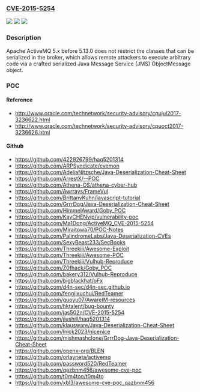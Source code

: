 ### [CVE-2015-5254](https://cve.mitre.org/cgi-bin/cvename.cgi?name=CVE-2015-5254)
![](https://img.shields.io/static/v1?label=Product&message=n%2Fa&color=blue)
![](https://img.shields.io/static/v1?label=Version&message=n%2Fa&color=blue)
![](https://img.shields.io/static/v1?label=Vulnerability&message=n%2Fa&color=brighgreen)

### Description

Apache ActiveMQ 5.x before 5.13.0 does not restrict the classes that can be serialized in the broker, which allows remote attackers to execute arbitrary code via a crafted serialized Java Message Service (JMS) ObjectMessage object.

### POC

#### Reference
- http://www.oracle.com/technetwork/security-advisory/cpujul2017-3236622.html
- http://www.oracle.com/technetwork/security-advisory/cpuoct2017-3236626.html

#### Github
- https://github.com/422926799/haq5201314
- https://github.com/ARPSyndicate/cvemon
- https://github.com/AdeliaNitzsche/Java-Deserialization-Cheat-Sheet
- https://github.com/ArrestX/--POC
- https://github.com/Athena-OS/athena-cyber-hub
- https://github.com/Awrrays/FrameVul
- https://github.com/BrittanyKuhn/javascript-tutorial
- https://github.com/GrrrDog/Java-Deserialization-Cheat-Sheet
- https://github.com/HimmelAward/Goby_POC
- https://github.com/KayCHENvip/vulnerability-poc
- https://github.com/Ma1Dong/ActiveMQ_CVE-2015-5254
- https://github.com/Miraitowa70/POC-Notes
- https://github.com/PalindromeLabs/Java-Deserialization-CVEs
- https://github.com/SexyBeast233/SecBooks
- https://github.com/Threekiii/Awesome-Exploit
- https://github.com/Threekiii/Awesome-POC
- https://github.com/Threekiii/Vulhub-Reproduce
- https://github.com/Z0fhack/Goby_POC
- https://github.com/bakery312/Vulhub-Reproduce
- https://github.com/bigblackhat/oFx
- https://github.com/d4n-sec/d4n-sec.github.io
- https://github.com/fengjixuchui/RedTeamer
- https://github.com/guoyu07/AwareIM-resources
- https://github.com/hktalent/bug-bounty
- https://github.com/jas502n/CVE-2015-5254
- https://github.com/jiushill/haq5201314
- https://github.com/klausware/Java-Deserialization-Cheat-Sheet
- https://github.com/lnick2023/nicenice
- https://github.com/mishmashclone/GrrrDog-Java-Deserialization-Cheat-Sheet
- https://github.com/openx-org/BLEN
- https://github.com/orlayneta/activemq
- https://github.com/password520/RedTeamer
- https://github.com/qazbnm456/awesome-cve-poc
- https://github.com/t0m4too/t0m4to
- https://github.com/xbl3/awesome-cve-poc_qazbnm456

